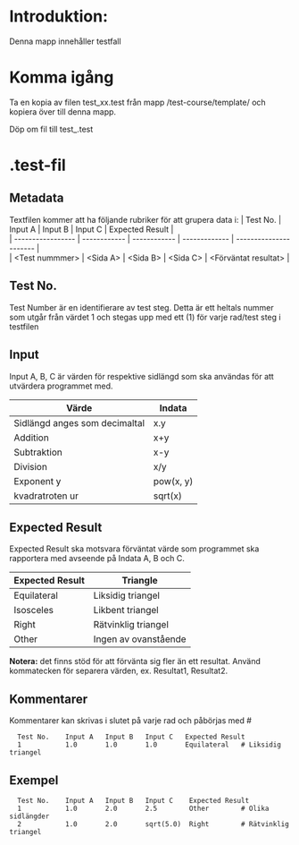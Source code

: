 # Introduktion:
Denna mapp innehåller testfall

# Komma igång
Ta en kopia av filen test_xx.test från mapp /test-course/template/ och kopiera över till denna mapp. 

Döp om fil till test_<dina initialer>.test

# .test-fil
  
## Metadata
Textfilen kommer att ha följande rubriker för att grupera data i:
| Test No.          | Input A      | Input B      | Input C       | Expected Result         |   
| ----------------- | ------------ | ------------ | ------------- | ----------------------  |  
| \<Test nummmer\>  | \<Sida A\> | \<Sida B\> | \<Sida C\>  | \<Förväntat resultat\>  |
  
## Test No.
Test Number är en identifierare av test steg. Detta är ett heltals nummer som utgår från värdet 1 och stegas upp med ett (1) för varje rad/test steg i testfilen
  
## Input
Input A, B, C är värden för respektive sidlängd som ska användas för att utvärdera programmet med. 
  
| Värde | Indata |
| ---    | --- |
| Sidlängd anges som decimaltal | x.y |
| Addition | x+y |
| Subtraktion | x-y |
| Division | x/y | 
| Exponent y | pow(x, y) |
| kvadratroten ur | sqrt(x) |
  
## Expected Result
Expected Result ska motsvara förväntat värde som programmet ska rapportera med avseende på Indata A, B och C.

| Expected Result | Triangle              |
| ---             | ---                   |
| Equilateral     | Liksidig triangel     |
| Isosceles       | Likbent triangel      |
| Right           | Rätvinklig triangel   |
| Other           | Ingen av ovanstående  |
  
**Notera:** det finns stöd för att förvänta sig fler än ett resultat. Använd kommatecken för separera värden, ex. Resultat1, Resultat2.

## Kommentarer
Kommentarer kan skrivas i slutet på varje rad och påbörjas med #
```
  Test No.    Input A   Input B   Input C   Expected Result
  1           1.0       1.0       1.0       Equilateral   # Liksidig triangel 
```
  
## Exempel
```
  Test No.    Input A   Input B   Input C    Expected Result
  1           1.0       2.0       2.5        Other        # Olika sidlängder
  2           1.0       2.0       sqrt(5.0)  Right        # Rätvinklig triangel 
  
```
  
